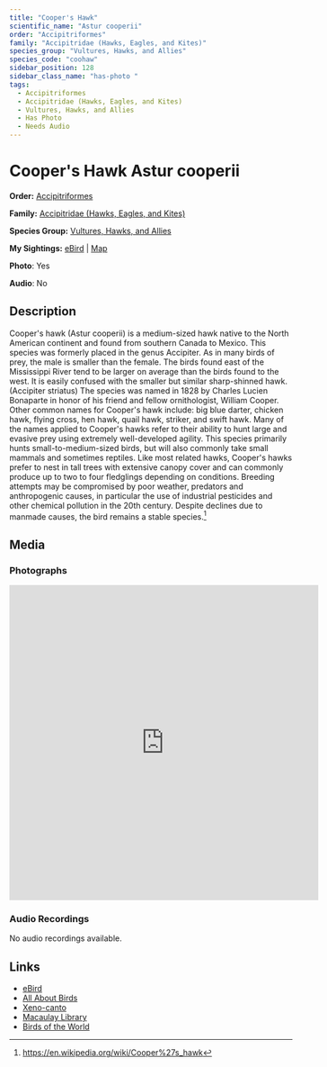 ```yaml
---
title: "Cooper's Hawk"
scientific_name: "Astur cooperii"
order: "Accipitriformes"
family: "Accipitridae (Hawks, Eagles, and Kites)"
species_group: "Vultures, Hawks, and Allies"
species_code: "coohaw"
sidebar_position: 128
sidebar_class_name: "has-photo "
tags: 
  - Accipitriformes
  - Accipitridae (Hawks, Eagles, and Kites)
  - Vultures, Hawks, and Allies
  - Has Photo
  - Needs Audio
---
```


# Cooper's Hawk <span className='sci_name'>Astur cooperii</span>

**Order:** [Accipitriformes](/tags/accipitriformes)

**Family:** [Accipitridae (Hawks, Eagles, and Kites)](/tags/accipitridae-hawks-eagles-and-kites)

**Species Group:** [Vultures, Hawks, and Allies](/tags/vultures-hawks-and-allies)

**My Sightings:** [eBird](https://ebird.org/lifelist?r=world&time=life&spp=coohaw) | [Map](/map?species_code=coohaw)

**Photo**: Yes 

**Audio**: No

## Description
Cooper's hawk (Astur cooperii) is a medium-sized hawk native to the North American continent and found from southern Canada to Mexico. This species was formerly placed in the genus Accipiter. As in many birds of prey, the male is smaller than the female. The birds found east of the Mississippi River tend to be larger on average than the birds found to the west. It is easily confused with the smaller but similar sharp-shinned hawk. (Accipiter striatus)
The species was named in 1828 by Charles Lucien Bonaparte in honor of his friend and fellow ornithologist, William Cooper. Other common names for Cooper's hawk include: big blue darter, chicken hawk, flying cross, hen hawk, quail hawk, striker, and swift hawk. Many of the names applied to Cooper's hawks refer to their ability to hunt large and evasive prey using extremely well-developed agility. This species primarily hunts small-to-medium-sized birds, but will also commonly take small mammals and sometimes reptiles.
Like most related hawks, Cooper's hawks prefer to nest in tall trees with extensive canopy cover and can commonly produce up to two to four fledglings depending on conditions. Breeding attempts may be compromised by poor weather, predators and anthropogenic causes, in particular the use of industrial pesticides and other chemical pollution in the 20th century. Despite declines due to manmade causes, the bird remains a stable species.[^1]

[^1]: https://en.wikipedia.org/wiki/Cooper%27s_hawk

## Media
### Photographs
<iframe src="https://macaulaylibrary.org/asset/627868716/embed" width="550" height="560" frameborder="0" allowfullscreen></iframe>

### Audio Recordings
No audio recordings available.

## Links
* [eBird](https://ebird.org/species/coohaw) 
* [All About Birds](https://www.allaboutbirds.org/guide/coohaw) 
* [Xeno-canto](https://www.xeno-canto.org/species/astur-cooperii) 
* [Macaulay Library](https://search.macaulaylibrary.org/catalog?taxonCode=coohaw&sort=rating_rank_desc)
* [Birds of the World](https://birdsoftheworld.org/bow/species/coohaw)
